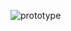 ![prototype](https://trail-sword-f8d.notion.site/image/https%3A%2F%2Fs3-us-west-2.amazonaws.com%2Fsecure.notion-static.com%2F105f63c2-3db6-43cd-87e8-af09be66db52%2FUntitled.png?table=block&id=64f79dad-4835-410a-82aa-5958e54b33fa&spaceId=e45edf07-3f30-4e2c-8406-49a24bd16ec0&width=1850&userId=&cache=v2)
